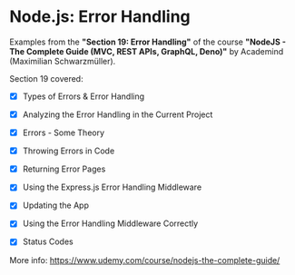# Node.js: Error Handling

Examples from the **"Section 19: Error Handling"** of the course **"NodeJS - The Complete Guide (MVC, REST APIs, GraphQL, Deno)"** by Academind (Maximilian Schwarzmüller).

Section 19 covered:

- [x] Types of Errors & Error Handling
- [x] Analyzing the Error Handling in the Current Project
- [x] Errors - Some Theory
- [x] Throwing Errors in Code
- [x] Returning Error Pages
- [x] Using the Express.js Error Handling Middleware
- [x] Updating the App
- [x] Using the Error Handling Middleware Correctly
- [x] Status Codes



More info: https://www.udemy.com/course/nodejs-the-complete-guide/

